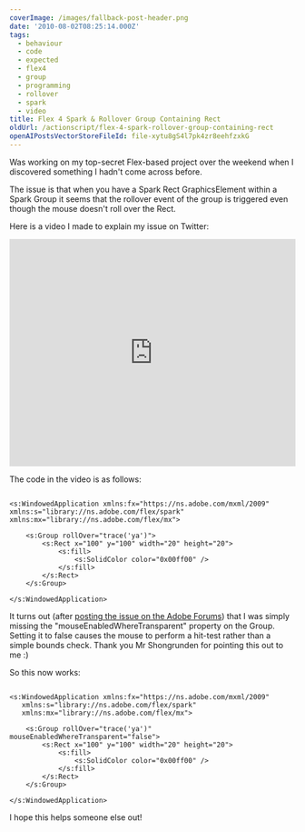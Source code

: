 ```yaml
---
coverImage: /images/fallback-post-header.png
date: '2010-08-02T08:25:14.000Z'
tags:
  - behaviour
  - code
  - expected
  - flex4
  - group
  - programming
  - rollover
  - spark
  - video
title: Flex 4 Spark & Rollover Group Containing Rect
oldUrl: /actionscript/flex-4-spark-rollover-group-containing-rect
openAIPostsVectorStoreFileId: file-xytu8gS4l7pk4zr8eehfzxkG
---
```


Was working on my top-secret Flex-based project over the weekend when I discovered something I hadn't come across before.

<!-- more -->

The issue is that when you have a Spark Rect GraphicsElement within a Spark Group it seems that the rollover event of the group is triggered even though the mouse doesn't roll over the Rect.

Here is a video I made to explain my issue on Twitter:

<iframe width="100%" height="400" src="https://www.youtube.com/embed/9Ku4xY7vfyw" frameborder="0" allow="accelerometer; autoplay; clipboard-write; encrypted-media; gyroscope; picture-in-picture" allowfullscreen></iframe>

The code in the video is as follows:

```

<s:WindowedApplication xmlns:fx="https://ns.adobe.com/mxml/2009"
xmlns:s="library://ns.adobe.com/flex/spark"
xmlns:mx="library://ns.adobe.com/flex/mx">

    <s:Group rollOver="trace('ya')">
    	<s:Rect x="100" y="100" width="20" height="20">
    		<s:fill>
    			<s:SolidColor color="0x00ff00" />
    		</s:fill>
    	</s:Rect>
    </s:Group>

</s:WindowedApplication>

```

It turns out (after [posting the issue on the Adobe Forums](https://forums.adobe.com/message/3017631#3017631)) that I was simply missing the "mouseEnabledWhereTransparent" property on the Group. Setting it to false causes the mouse to perform a hit-test rather than a simple bounds check. Thank you Mr Shongrunden for pointing this out to me :)

So this now works:

```

<s:WindowedApplication xmlns:fx="https://ns.adobe.com/mxml/2009"
   xmlns:s="library://ns.adobe.com/flex/spark"
   xmlns:mx="library://ns.adobe.com/flex/mx">

	<s:Group rollOver="trace('ya')" mouseEnabledWhereTransparent="false">
		<s:Rect x="100" y="100" width="20" height="20">
			<s:fill>
				<s:SolidColor color="0x00ff00" />
			</s:fill>
		</s:Rect>
	</s:Group>

</s:WindowedApplication>

```

I hope this helps someone else out!
